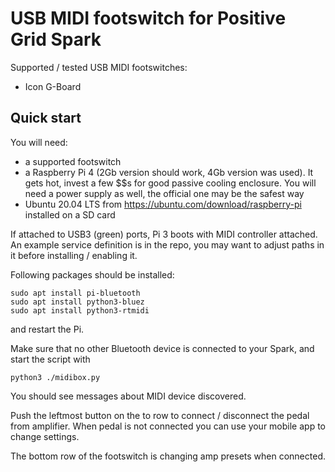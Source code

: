 # USB MIDI footswitch for Positive Grid Spark

Supported / tested USB MIDI footswitches: 

 - Icon G-Board

## Quick start

You will need:

 - a supported footswitch
 - a Raspberry Pi 4 (2Gb version should work, 4Gb version was used). It gets hot, invest a few $$s for good passive cooling enclosure. You will need a power supply as well, the official one may be the safest way
 - Ubuntu 20.04 LTS from https://ubuntu.com/download/raspberry-pi installed on a SD card

If attached to USB3 (green) ports, Pi 3 boots with MIDI controller attached. An example service definition is in the repo, you may want to adjust paths in it
before installing / enabling it.


Following packages should be installed:

    sudo apt install pi-bluetooth
    sudo apt install python3-bluez
    sudo apt install python3-rtmidi

and restart the Pi.

Make sure that no other Bluetooth device is connected to your Spark, and start the script with

    python3 ./midibox.py

You should see messages about MIDI device discovered.

Push the leftmost button on the to row to connect / disconnect the pedal from amplifier.
When pedal is not connected you can use your mobile app to change settings.

The bottom row of the footswitch is changing amp presets when connected.

